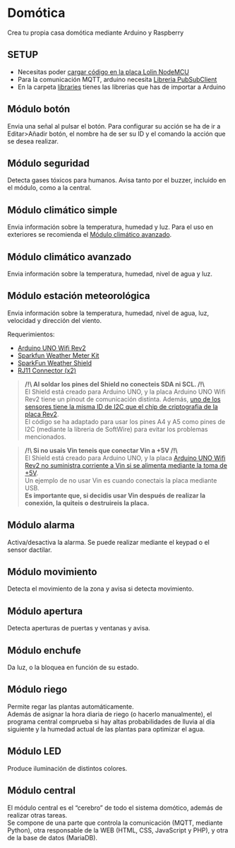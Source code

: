 # Domótica
Crea tu propia casa domótica mediante Arduino y Raspberry

## SETUP
- Necesitas poder [cargar código en la placa Lolin NodeMCU](https://www.instructables.com/Get-Started-With-ESP8266-NodeMCU-Lolin-V3/)
- Para la comunicación MQTT, arduino necesita [Libreria PubSubClient](https://pubsubclient.knolleary.net/)
- En la carpeta [libraries](https://github.com/rogermiranda1000/Domotica/tree/master/libraries) tienes las librerias que has de importar a Arduino

## Módulo botón
Envia una señal al pulsar el botón.
Para configurar su acción se ha de ir a Editar>Añadir botón, el nombre ha de ser su ID y el comando la acción que se desea realizar.

## Módulo seguridad
Detecta gases tóxicos para humanos. Avisa tanto por el buzzer, incluido en el módulo, como a la central.

## Módulo climático simple
Envia información sobre la temperatura, humedad y luz.
Para el uso en exteriores se recomienda el [Módulo climático avanzado](https://github.com/rogermiranda1000/Domotica#m%C3%B3dulo-clim%C3%A1tico-avanzado).

## Módulo climático avanzado
Envia información sobre la temperatura, humedad, nivel de agua y luz.

## Módulo estación meteorológica
Envia información sobre la temperatura, humedad, nivel de agua, luz, velocidad y dirección del viento.

Requerimientos:
- [Arduino UNO Wifi Rev2](https://store.arduino.cc/arduino-uno-wifi-rev2)
- [Sparkfun Weather Meter Kit](https://www.sparkfun.com/products/15901)
- [SparkFun Weather Shield](https://www.sparkfun.com/products/13956)
- [RJ11 Connector (x2)](https://www.sparkfun.com/products/132)

> **/!\\ Al soldar los pines del Shield no conecteis SDA ni SCL. /!\\**<br/>
> El Shield está creado para Arduino UNO, y la placa Arduino UNO Wifi Rev2 tiene un pinout de comunicación distinta. Además, [uno de los sensores tiene la misma ID de I2C que el chip de criptografia de la placa Rev2](https://forum.arduino.cc/t/arduino-uno-wifi-rev-2-and-liquidcrystal_i2c-solved/562494/18#msg4005531).<br/>
> El código se ha adaptado para usar los pines A4 y A5 como pines de I2C (mediante la libreria de SoftWire) para evitar los problemas mencionados.<br/>

> **/!\\ Si no usais Vin teneis que conectar Vin a +5V /!\\**<br/>
> El Shield está creado para Arduino UNO, y la placa [Arduino UNO Wifi Rev2 no suministra corriente a Vin si se alimenta mediante la toma de +5V](https://forum.arduino.cc/t/i2c-problem-while-using-sparkfun-weather-shield-on-arduino-uno-wifi-rev2/698082/33?u=rogermiranda1000).<br/>
> Un ejemplo de no usar Vin es cuando conectais la placa mediante USB.<br/>
> **Es importante que, si decidis usar Vin después de realizar la conexión, la quiteis o destruireis la placa.**

## Módulo alarma
Activa/desactiva la alarma. Se puede realizar mediante el keypad o el sensor dactilar.

## Módulo movimiento
Detecta el movimiento de la zona y avisa si detecta movimiento.

## Módulo apertura
Detecta aperturas de puertas y ventanas y avisa.

## Módulo enchufe
Da luz, o la bloquea en función de su estado.

## Módulo riego
Permite regar las plantas automáticamente.<br/>
Además de asignar la hora diaria de riego (o hacerlo manualmente), el programa central comprueba si hay altas probabilidades de lluvia al día siguiente y la humedad actual de las plantas para optimizar el agua.

## Módulo LED
Produce iluminación de distintos colores.

## Módulo central
El módulo central es el “cerebro” de todo el sistema domótico, además de realizar otras tareas.<br/>
Se compone de una parte que controla la comunicación (MQTT, mediante Python), otra responsable de la WEB (HTML, CSS, JavaScript y PHP), y otra de la base de datos (MariaDB).
